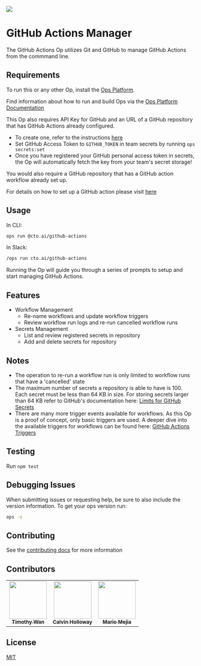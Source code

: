 ![](https://cto.ai/static/oss-banner.png)

# GitHub Actions Manager

The GitHub Actions Op utilizes Git and GitHub to manage GitHub Actions from the commmand line.

## Requirements

To run this or any other Op, install the [Ops Platform](https://cto.ai/platform).

Find information about how to run and build Ops via the [Ops Platform Documentation](https://cto.ai/docs/overview)

This Op also requires API Key for GitHub and an URL of a GitHub repository that has GitHub Actions already configured.

- To create one, refer to the instructions [here](https://help.github.com/en/github/authenticating-to-github/creating-a-personal-access-token-for-the-command-line)
- Set GitHub Access Token to `GITHUB_TOKEN` in team secrets by running `ops secrets:set`
- Once you have registered your GitHub personal access token in secrets, the Op will automatically fetch the key from your team's secret storage!

You would also require a GitHub repository that has a GitHub action workflow already set up.

For details on how to set up a GitHub action please visit [here](https://help.github.com/en/actions)

## Usage

In CLI:

```sh
ops run @cto.ai/github-actions
```

In Slack:

```sh
/ops run cto.ai/github-actions
```

Running the Op will guide you through a series of prompts to setup and start managing GitHub Actions.

## Features

- Workflow Management
  - Re-name workflows and update workflow triggers
  - Review workflow run logs and re-run cancelled workflow runs
- Secrets Management
  - List and review registered secrets in repository
  - Add and delete secrets for repository
  
## Notes

- The operation to re-run a workflow run is only limited to workflow runs that have a 'cancelled' state
- The maximum number of secrets a repository is able to have is 100. Each secret must be less than 64 KB in size. For storing secrets larger than 64 KB refer to GitHub's documentation here:  [Limits for GitHub Secrets](https://help.github.com/en/actions/configuring-and-managing-workflows/creating-and-storing-encrypted-secrets#limits-for-secrets)
- There are many more trigger events available for workflows. As this Op is a proof of concept, only basic triggers are used. A deeper dive into the available triggers for workflows can be found here: [GitHub Actions Triggers](https://help.github.com/en/actions/reference/events-that-trigger-workflows)

## Testing

Run `npm test`

## Debugging Issues

When submitting issues or requesting help, be sure to also include the version information. To get your ops version run:

```bash
ops -v
```

## Contributing

See the [contributing docs](CONTRIBUTING.md) for more information

## Contributors

<table>
  <tr>
    <td align="center"><a href="https://github.com/tw5033"><img src="https://avatars2.githubusercontent.com/u/16050851?&v=4" width="100px;" alt=""/><br /><sub><b>Timothy Wan</b></sub></a><br/></td>
    <td align="center"><a href="https://github.com/CalHoll"><img src="https://avatars3.githubusercontent.com/u/21090765?&v=4" width="100px;" alt=""/><br /><sub><b>Calvin Holloway</b></sub></a><br/></td>
    <td align="center"><a href="https://github.com/jmariomejiap"><img src="https://avatars1.githubusercontent.com/u/22829270?&v=4" width="100px;" alt=""/><br /><sub><b>Mario Mejia</b></sub></a><br/></td>
  </tr>
</table>

## License

[MIT](LICENSE.txt)
